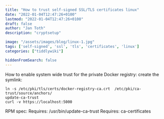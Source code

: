 ```yaml
---
title: "How to trust self-signed SSL/TLS certificates linux"
date: "2022-01-04T12:47:26+0100"
lastmod: "2022-01-04T12:47:26+0100"
draft: false
author: "Jan Toth"
description: "cryptsetup"

image: "/assets/images/blog/linux-1.jpg"
tags: ['self-signed', 'ssl', 'tls', 'certificates', 'linux']
categories: ["tiddlywiki"]

hiddenFromSearch: false
---
```


How to enable system wide trust for the private Docker registry:
create the symlink:

```
ln -s /etc/pki/tls/certs/docker-registry-ca.crt  /etc/pki/ca-trust/source/anchors/
update-ca-trust
curl -v https://localhost:5000
```
RPM spec: Requires: /usr/bin/update-ca-trust Requires: ca-certificates
